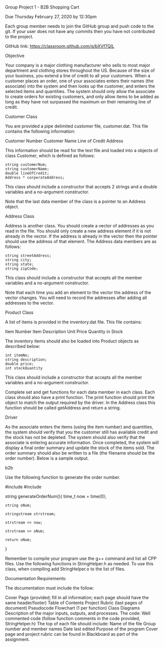 Group Project 1 - B2B Shopping Cart

Due Thursday February 27, 2020 by 12:30pm

Each group member needs to join the GitHub group and push code to the git. If your user does not have any commits then you have not contributed to the project.

GitHub link: https://classroom.github.com/g/bXVf7QlL

Objective

Your company is a major clothing manufacturer who sells to most major department and clothing stores throughout the US. Because of the size of your business, you extend a line of credit to all your customers. When a customer places an order, one of your associates enters their names (the associate) into the system and then looks up the customer, and enters the selected items and quantities. The system should only allow the associate to create orders for existing customers, and only allow items to be added as long as they have not surpassed the maximum on their remaining line of credit.

Customer Class

You are provided a pipe delimited customer file, customer.dat. This file contains the following information:

Customer Number
Customer Name
Line of Credit
Address

This information should be read for the text file and loaded into a objects of class Customer, which is defined as follows:

    string customerNum;
    string customerName;
    double lineOfCredit;
    Address * corperateAddress;
    
This class should include a constructor that accepts 2 strings and a double variables and a no-argument constructor.

Note that the last data member of the class is a pointer to an Address object.

Address Class

Address is another class. You should create a vector of addresses as you read in the file. You should only create a new address element if it is not already in the vector. If the address is already in the vector then the pointer should use the address of that element. The Address data members are as follows:

    string streetAddress;
    string city;
    string state; 
    string zipCode;
    
This class should include a constructor that accepts all the member variables and a no-argument constructor.

Note that each time you add an element to the vector the address of the vector changes. You will need to record the addresses after adding all addresses to the vector.

Product Class

A list of items is provided in the inventory.dat file. This file contains:

Item Number
Item Description
Unit Price
Quantity in Stock

The inventory items should also be loaded into Product objects as described below:

    int itemNo;
    string description;
    double price;
    int stockQuantity
    
This class should include a constructor that accepts all the member variables and a no-argument constructor.

Complete set and get functions for each data member in each class. Each class should also have a print function. The print function should print the object to match the output required by the driver. In the Address class this function should be called getAddress and return a string.

Driver

As the associate enters the items (using the item number) and quantities, the system should verify that you the customer still has available credit and the stock has not be depleted. The system should also verify that the associate is entering accurate information. Once completed, the system will display a final order summary and update the stock of the items sold. The order summary should also be written to a file (the filename should be the order number). Below is a sample output.

b2b

Use the following function to generate the order number.

#include <ctime>
#include<sstream>

string generateOrderNum(){
    time_t now = time(0);
    
    string oNum;
    
    stringstream strstream;
    
    strstream << now;
    
    strstream >> oNum;
    
    return oNum;
}


Remember to compile your program use the g++ command and list all CPP files.
Use the following functions in StringHelper.h as needed. To use this class, when compiling add StringHelper.o to the list of files.

Documentation Requirements:

The documentation must include the follow:

Cover Page (provided; fill in all information; each page should have the same header/footer)
Table of Contents
Project Rubric (last pages of document)
Pseudocode
Flowchart (1 per function)
Class Diagrams
Description of the major inputs, outputs, and processes.
The code:
Well commented code (follow function comments in the code provided, StringHelper.h)
The top of each file should include:
Name of the file
Group number and member names
Date last edited
Purpose of the program
Cover page and project rubric can be found in Blackboard as part of the assignment.
